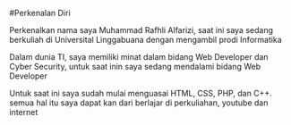 #Perkenalan Diri

Perkenalkan nama saya Muhammad Rafhli Alfarizi, saat ini saya sedang berkuliah di Universital Linggabuana dengan mengambil prodi Informatika

Dalam dunia TI, saya memiliki minat dalam bidang Web Developer dan Cyber Security, untuk saat inin saya sedang mendalami bidang Web Developer

Untuk saat ini saya sudah mulai menguasai HTML, CSS, PHP, dan C++. semua hal itu saya dapat kan dari berlajar di perkuliahan, youtube dan internet

<!---
- 💞️ I’m looking to collaborate on ...
- 📫 How to reach me ...
- 😄 Pronouns: ...
- ⚡ Fun fact: ...

MuhammadRafhliAlfarizi/MuhammadRafhliAlfarizi is a ✨ special ✨ repository because its `README.md` (this file) appears on your GitHub profile.
You can click the Preview link to take a look at your changes.
--->
